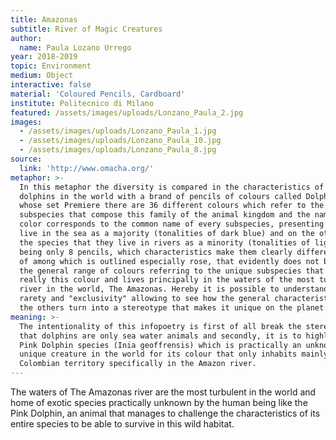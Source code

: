 ```yaml
---
title: Amazonas
subtitle: River of Magic Creatures
author:
  name: Paula Lozano Urrego
year: 2018-2019
topic: Environment
medium: Object
interactive: false
material: 'Coloured Pencils, Cardboard'
institute: Politecnico di Milano
featured: /assets/images/uploads/Lonzano_Paula_2.jpg
images:
  - /assets/images/uploads/Lonzano_Paula_1.jpg
  - /assets/images/uploads/Lonzano_Paula_10.jpg
  - /assets/images/uploads/Lonzano_Paula_8.jpg
source:
  link: 'http://www.omacha.org/'
metaphor: >-
  In this metaphor the diversity is compared in the characteristics of the
  dolphins in the world with a brand of pencils of colours called Dolphins, in
  whose set Premiere there are 36 different colours which refer to the
  subspecies that compose this family of the animal kingdom and the name of the
  color corresponds to the common name of every subspecies, presenting those who
  live in the sea as a majority (tonalities of dark blue) and on the other hand
  the species that they live in rivers as a minority (tonalities of light blue)
  being only 8 pencils, which characteristics make them clearly different, and
  of among which is outlined especially rose, that evidently does not belong to
  the general range of colours referring to the unique subspecies that possesses
  really this colour and lives principally in the waters of the most turbulent
  river in the world, The Amazonas. Hereby it is possible to understand his
  rarety and "exclusivity" allowing to see how the general characteristics of
  the others turn into a stereotype that makes it unique on the planet. 
meaning: >-
  The intentionality of this infopoetry is first of all break the stereotype
  that dolphins are only sea water animals and secondly, it is to highlight the
  Pink Dolphin species (Inia geoffrensis) which is practically an unknown and a
  unique creature in the world for its colour that only inhabits mainly in
  Colombian territory specifically in the Amazon river.
---
```

The waters of The Amazonas river are the most turbulent in the world and home of exotic species practically unknown by the human being like the Pink Dolphin, an animal that manages to challenge the characteristics of its entire species to be able to survive in this wild habitat.
